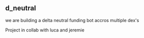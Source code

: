 ## d_neutral

we are building a delta neutral funding bot accros multiple dex's

Project in collab with luca and jeremie
